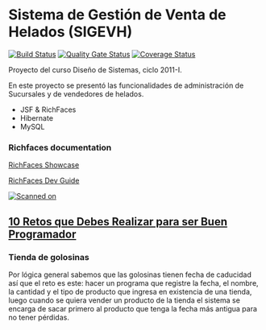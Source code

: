 # Sistema de Gesti&oacute;n de Venta de Helados (SIGEVH)

[![Build Status](https://travis-ci.org/cesardl/sistema-heladeros-ds-unmsm-2011-1.svg?branch=master)](https://travis-ci.org/cesardl/sistema-heladeros-ds-unmsm-2011-1) [![Quality Gate Status](https://sonarcloud.io/api/project_badges/measure?project=pe.edu.unmsm.fisi.sigevh-webapp&metric=alert_status)](https://sonarcloud.io/project/issues?id=pe.edu.unmsm.fisi.sigevh-webapp&resolved=false) [![Coverage Status](https://sonarcloud.io/api/project_badges/measure?project=pe.edu.unmsm.fisi.sigevh-webapp&metric=coverage)](https://sonarcloud.io/component_measures?id=pe.edu.unmsm.fisi.sigevh-webapp&metric=coverage)

Proyecto del curso Dise&ntilde;o de Sistemas, ciclo 2011-I.

En este proyecto se present&oacute; las funcionalidades de administraci&oacute;n de Sucursales y de vendedores de helados.

- JSF & RichFaces
- Hibernate
- MySQL

### Richfaces documentation

[RichFaces Showcase](http://showcase.richfaces.org/richfaces/component-sample.jsf?demo=dataTable&sample=dataTableEdit&skin=blueSky)

[RichFaces Dev Guide](https://docs.jboss.org/richfaces/latest_3_3_X/en/devguide/html/RichFacesComponentsLibrary.html)

[![Scanned on](https://sonarcloud.io/images/project_badges/sonarcloud-black.svg)](https://sonarcloud.io/dashboard?id=pe.edu.unmsm.fisi.sigevh-webapp)

## [10 Retos que Debes Realizar para ser Buen Programador](http://solutions-site40.blogspot.pe/2015/05/10-retos-que-debes-realizar-para-ser.html#/?)

### Tienda de golosinas 

Por l&oacute;gica general sabemos que las golosinas tienen fecha de caducidad as&iacute; que el reto es este:
hacer un programa que registre la fecha, el nombre, la cantidad y el tipo de producto que ingresa en existencia de 
una tienda, luego cuando se quiera vender un producto de la tienda el sistema se encarga de sacar primero 
al producto que tenga la fecha m&aacute;s antigua para no tener p&eacute;rdidas.
